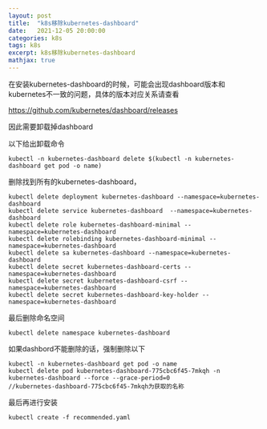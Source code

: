 ```yaml
---
layout: post
title:  "k8s移除kubernetes-dashboard"
date:   2021-12-05 20:00:00
categories: k8s
tags: k8s
excerpt: k8s移除kubernetes-dashboard
mathjax: true
---
```


在安装kubernetes-dashboard的时候，可能会出现dashboard版本和kubernetes不一致的问题，具体的版本对应关系请查看

https://github.com/kubernetes/dashboard/releases

因此需要卸载掉dashboard

以下给出卸载命令

```
kubectl -n kubernetes-dashboard delete $(kubectl -n kubernetes-dashboard get pod -o name)
```

删除找到所有的kubernetes-dashboard，

```
kubectl delete deployment kubernetes-dashboard --namespace=kubernetes-dashboard
kubectl delete service kubernetes-dashboard  --namespace=kubernetes-dashboard
kubectl delete role kubernetes-dashboard-minimal --namespace=kubernetes-dashboard
kubectl delete rolebinding kubernetes-dashboard-minimal --namespace=kubernetes-dashboard
kubectl delete sa kubernetes-dashboard --namespace=kubernetes-dashboard
kubectl delete secret kubernetes-dashboard-certs --namespace=kubernetes-dashboard
kubectl delete secret kubernetes-dashboard-csrf --namespace=kubernetes-dashboard
kubectl delete secret kubernetes-dashboard-key-holder --namespace=kubernetes-dashboard
```

最后删除命名空间

```
kubectl delete namespace kubernetes-dashboard
```

如果dashbord不能删除的话，强制删除以下

```
kubectl -n kubernetes-dashboard get pod -o name
kubectl delete pod kubernetes-dashboard-775cbc6f45-7mkqh -n kubernetes-dashboard --force --grace-period=0
//kubernetes-dashboard-775cbc6f45-7mkqh为获取的名称
```

最后再进行安装

```
kubectl create -f recommended.yaml
```

